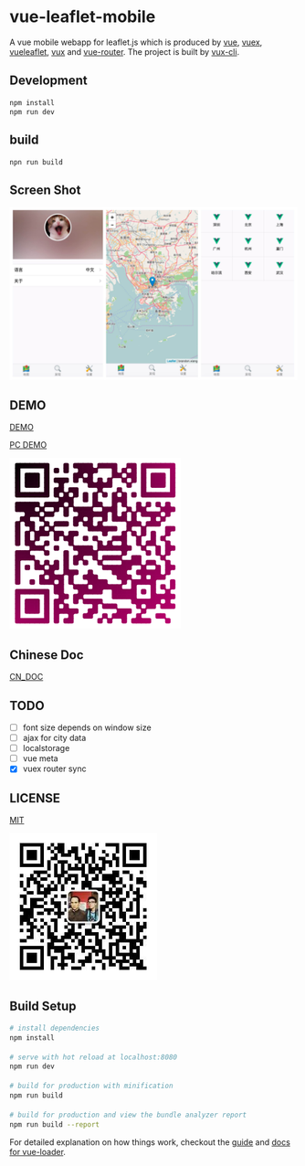 # vue-leaflet-mobile

A vue mobile webapp for leaflet.js which is produced by [vue](https://github.com/vuejs/vue), [vuex](https://github.com/vuejs/vuex), [vueleaflet](https://github.com/brandonxiang/vueleaflet), [vux](https://github.com/airyland/vux) and [vue-router](https://github.com/vuejs/vue-router). The project is built by [vux-cli](https://github.com/vuejs/vue-cli).

## Development

```
npm install
npm run dev
```

## build

```
npn run build
```

## Screen Shot

![Screen](screen/screen.jpg)

## DEMO

[DEMO](https://www.shanww.cc/app/)

[PC DEMO](https://brandonxiang.github.io/vue-leaflet-mobile/www/)

![Phone DEMO](screen/demo.png)

## Chinese Doc

[CN_DOC](README_CN.md)

## TODO

- [ ] font size depends on window size
- [ ] ajax for city data
- [ ] localstorage
- [ ] vue meta
- [x] vuex router sync

## LICENSE

[MIT](LICENSE)

![Wechat Offical Code](src/assets/qrcode.jpg)

## Build Setup

```bash
# install dependencies
npm install

# serve with hot reload at localhost:8080
npm run dev

# build for production with minification
npm run build

# build for production and view the bundle analyzer report
npm run build --report
```

For detailed explanation on how things work, checkout the [guide](http://vuejs-templates.github.io/webpack/) and [docs for vue-loader](http://vuejs.github.io/vue-loader).
